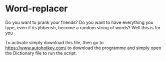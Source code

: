 # Word-replacer
Do you want to prank your friends? Do you want to have everything you type, even if its jibberish, become a random string of words? Well this is for you


To activate simply download this file, then go to https://www.autohotkey.com/ to download the programme and simply open the Dictionary file to run the script.
